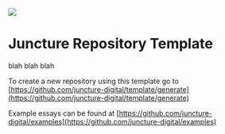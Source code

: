 [![](https://v3.juncture-digital.org/images/wb.svg)](https://v3.juncture-digital.org/wb)

# Juncture Repository Template

blah blah blah
<param ve-iframe
src="https://archive.org/embed/effectofselected00chau/page/12/mode/2up"
fit="contain">

To create a new repository using this template go to [https://github.com/juncture-digital/template/generate](https://github.com/juncture-digital/template/generate)

Example essays can be found at [https://github.com/juncture-digital/examples](https://github.com/juncture-digital/examples)

